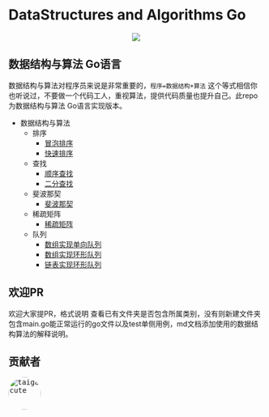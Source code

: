 # DataStructures and Algorithms Go
<div align="center">
<img src="https://github.com/taigacute/IMG/blob/master/go%20icon/go.png">
</div>

## 数据结构与算法 Go语言
  数据结构与算法对程序员来说是非常重要的，`程序=数据结构+算法` 这个等式相信你也听说过，不要做一个代码工人，重视算法，提供代码质量也提升自己。此repo为数据结构与算法 Go语言实现版本。
 * 数据结构与算法
   * 排序
     - [冒泡排序](https://github.com/taigacute/DataStructures-and-Algorithms-Go/blob/master/DataStructuresAndAlgorithms/sort/bubblesort/main.go)
     - [快速排序](https://github.com/taigacute/DataStructures-and-Algorithms-Go/blob/master/DataStructuresAndAlgorithms/sort/quicksort/main.go)
   * 查找
     - [顺序查找](https://github.com/taigacute/DataStructures-and-Algorithms-Go/blob/master/DataStructuresAndAlgorithms/search/sequentialsearch/main.go)
     - [二分查找](https://github.com/taigacute/DataStructures-and-Algorithms-Go/blob/master/DataStructuresAndAlgorithms/search/binarysearch/main.go)
   * 斐波那契
     - [斐波那契](https://github.com/taigacute/DataStructures-and-Algorithms-Go/blob/master/DataStructuresAndAlgorithms/fibonacci/main.go)
   * 稀疏矩阵
     - [稀疏矩阵](https://github.com/taigacute/DataStructures-and-Algorithms-Go/blob/master/DataStructuresAndAlgorithms/sparsearray/main.go)
   * 队列
     - [数组实现单向队列](https://github.com/taigacute/DataStructures-and-Algorithms-Go/blob/master/DataStructuresAndAlgorithms/queue/arrqueue/main.go)
     - [数组实现环形队列]()
     - [链表实现环形队列]()

## 欢迎PR 
欢迎大家提PR，格式说明 查看已有文件夹是否包含所属类别，没有则新建文件夹 包含main.go能正常运行的go文件以及test单侧用例，md文档添加使用的数据结构算法的解释说明。
## 贡献者
<kbd>
<a href="https://github.com/taigacute" target="_blank" title="taigacute">
  <img src="https://github.com/taigacute.png?size=64" width="64" height="64" style="border-radius:50%" alt="taigacute">
</a>
</kbd>
